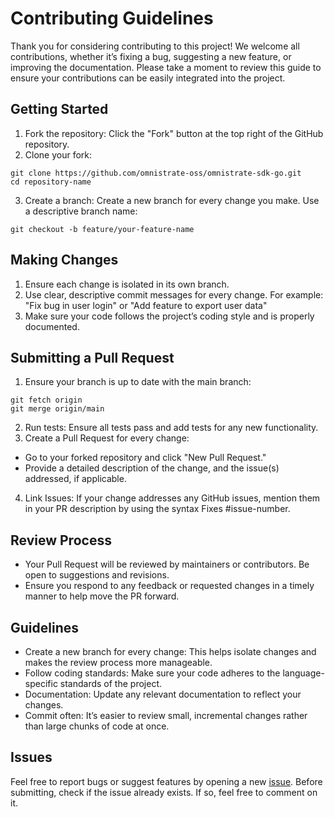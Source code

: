 # Contributing Guidelines

Thank you for considering contributing to this project! We welcome all contributions, whether it’s fixing a bug, suggesting a new feature, or improving the documentation. Please take a moment to review this guide to ensure your contributions can be easily integrated into the project.

## Getting Started
1. Fork the repository: Click the "Fork" button at the top right of the GitHub repository.
2. Clone your fork:
```
git clone https://github.com/omnistrate-oss/omnistrate-sdk-go.git
cd repository-name
```
3. Create a branch: Create a new branch for every change you make. Use a descriptive branch name:
```
git checkout -b feature/your-feature-name
```

## Making Changes
1. Ensure each change is isolated in its own branch.
2. Use clear, descriptive commit messages for every change. For example:
"Fix bug in user login" or "Add feature to export user data"
3. Make sure your code follows the project’s coding style and is properly documented.

## Submitting a Pull Request
1. Ensure your branch is up to date with the main branch:
```
git fetch origin
git merge origin/main
```
2. Run tests: Ensure all tests pass and add tests for any new functionality.
3. Create a Pull Request for every change:
- Go to your forked repository and click "New Pull Request."
- Provide a detailed description of the change, and the issue(s) addressed, if applicable.
4. Link Issues: If your change addresses any GitHub issues, mention them in your PR description by using the syntax Fixes #issue-number.

## Review Process
- Your Pull Request will be reviewed by maintainers or contributors. Be open to suggestions and revisions.
- Ensure you respond to any feedback or requested changes in a timely manner to help move the PR forward.

## Guidelines
- Create a new branch for every change: This helps isolate changes and makes the review process more manageable.
- Follow coding standards: Make sure your code adheres to the language-specific standards of the project.
- Documentation: Update any relevant documentation to reflect your changes.
- Commit often: It’s easier to review small, incremental changes rather than large chunks of code at once.

## Issues
Feel free to report bugs or suggest features by opening a new [issue](https://github.com/omnistrate-oss/issues). Before submitting, check if the issue already exists. If so, feel free to comment on it.
